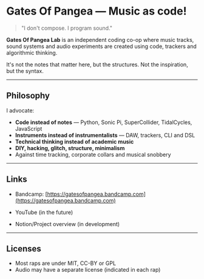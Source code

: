 # Gates Of Pangea — Music as code!

> "I don't compose. I program sound."

**Gates Of Pangea Lab** is an independent coding co-op where music tracks, sound systems and audio experiments are created using code, trackers and algorithmic thinking.

It's not the notes that matter here, but the structures. Not the inspiration, but the syntax.

---

## Philosophy

I advocate:

- **Code instead of notes** — Python, Sonic Pi, SuperCollider, TidalCycles, JavaScript
- **Instruments instead of instrumentalists** — DAW, trackers, CLI and DSL
- **Technical thinking instead of academic music**
- **DIY, hacking, glitch, structure, minimalism**
- Against time tracking, corporate collars and musical snobbery

---

## Links

- Bandcamp: [https://gatesofpangea.bandcamp.com](https://gatesofpangea.bandcamp.com)

- YouTube (in the future)

- Notion/Project overview (in development)

---

## Licenses

- Most raps are under MIT, CC-BY or GPL
- Audio may have a separate license (indicated in each rap)
